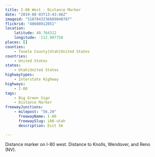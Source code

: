 ```yaml
---
title: I-80 West - Distance Marker
date: "2019-08-03T13:43:46Z"
imageid: "5187843236689048787"
flickrid: "48608912051"
location:
    latitude: 40.764312
    longitude: -112.997758
places: []
counties:
    - Tooele County|Utah|United States
countries:
    - United States
states:
    - Utah|United States
highwaytypes:
    - Interstate Highway
highways:
    - I-80
tags:
    - Big Green Sign
    - Distance Marker
freewayJunctions:
    - milepost: "56.20"
      freewayName: I-80
      freewaySlug: i80-utah
      description: Exit 56

---
```

Distance marker on I-80 west.  Distance to Knolls, Wendover, and Reno (NV).